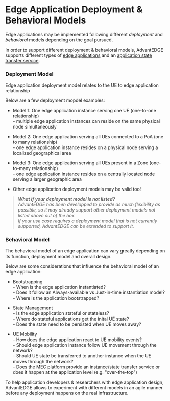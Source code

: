 # Edge Application Deployment & Behavioral Models
Edge applications may be implemented following different *deployment* and *behavioral* models depending on the goal pursued.

In order to support different deployment & behavioral models, AdvantEDGE supports different types of [edge applications](./edge-applications.md) and an [application state transfer service](./use/app-state-transfer.md).


### Deployment Model
Edge application deployment model relates to the UE to edge application relationship

Below are a few deployment mopdel examples:

- Model 1: One edge application instance serving one UE (one-to-one relationship)<br></t>- multiple edge application instances can reside on the same physical node simultaneously

- Model 2: One edge application serving all UEs connected to a PoA (one to many relationship)<br></t>- one edge application instance resides on a physical node serving a localized geographical area

- Model 3: One edge application serving all UEs present in a Zone (one-to-many relationship)<br></t>- one edge application instance resides on a centrally located node serving a larger geographic area

- Other edge application deployment models may be valid too!

> *__What if your deployment model is not listed?__<br>
AdvantEDGE has been developped to provide as much flexibility as possible, so it may already support other deployment models not listed above out of the box.<br>
If your use case requires a deployment model that is not currently supported, AdvantEDGE can be extended to support it.*

### Behavioral Model
The behavioral model of an edge application can vary greatly depending on its  function, deployment model and overall design.

Below are some considerations that influence the behavioral model of an edge application:

- Bootstrapping<br></t>- When is the edge application instantiated?<br></t>- Does it follow an Always-available vs Just-in-time instantiation model?<br></t>- Where is the application bootstrapped?

- State Management<br></t>- Is the edge application stateful or stateless?<br><t>- Where do stateful applications get the inital UE state?<br></t>- Does the state need to be persisted when UE moves away?

- UE Mobility<br></t>- How does the edge application react to UE mobility events?<br><t>- Should edge application instance follow UE movement through the network?<br><t>- Should UE state be transferred to another instance when the UE moves through the network?<br></t>- Does the MEC platform provide an instance/state transfer service or does it happen at the application level (e.g. "over-the-top")

To help application developers & researchers with edge application design, AdvantEDGE allows to experiment with different models in an agile manner before any deployment happens on the real infrastructure.

